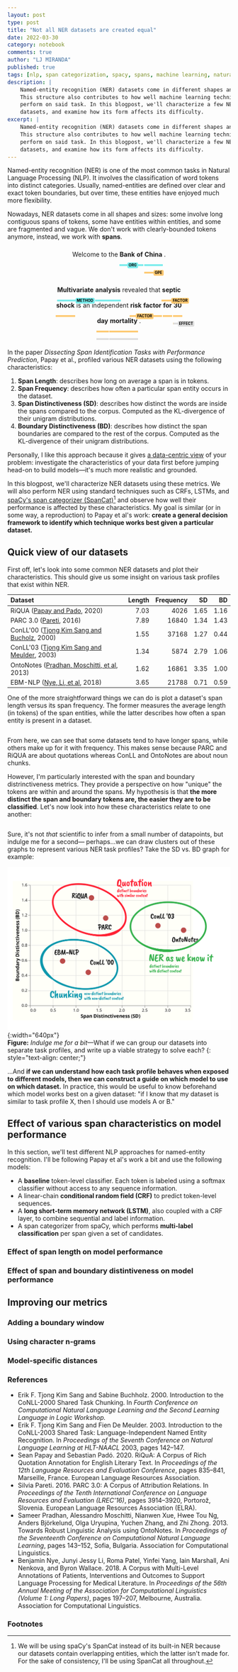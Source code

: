```yaml
---
layout: post
type: post
title: "Not all NER datasets are created equal"
date: 2022-03-30
category: notebook
comments: true
author: "LJ MIRANDA"
published: true
tags: [nlp, span categorization, spacy, spans, machine learning, natural language processing, linguistics]
description: |
    Named-entity recognition (NER) datasets come in different shapes and sizes.
    This structure also contributes to how well machine learning techniques
    perform on said task. In this blogpost, we'll characterize a few NER
    datasets, and examine how its form affects its difficulty.
excerpt: |
    Named-entity recognition (NER) datasets come in different shapes and sizes.
    This structure also contributes to how well machine learning techniques
    perform on said task. In this blogpost, we'll characterize a few NER
    datasets, and examine how its form affects its difficulty.
---
```


<script type="text/javascript" src="https://cdn.jsdelivr.net/npm//vega@5"></script>
<script type="text/javascript" src="https://cdn.jsdelivr.net/npm//vega-lite@4.17.0"></script>
<script type="text/javascript" src="https://cdn.jsdelivr.net/npm//vega-embed@6"></script>

<span class="firstcharacter">N</span>amed-entity recognition (NER) is one of
the most common tasks in Natural Language Processing (NLP). It involves the
classification of word tokens into distinct categories. Usually, named-entities
are defined over clear and exact token boundaries, but over time, these
entities have enjoyed much more flexibility.

Nowadays, NER datasets come in all shapes and sizes: some involve long
contiguous spans of tokens, some have entities within entities, and some are
fragmented and vague. We don't work with clearly-bounded tokens anymore,
instead, we work with **spans**.

<div class="spans" style="line-height: 2.5; direction: ltr; text-align:
center">Welcome to the <span style="font-weight: bold; display: inline-block;
position: relative;"> Bank<span style="background: #7aecec; top: 40px; height:
4px; left: -1px; width: calc(100% + 2px); position: absolute;"> </span> <span
style="background: #7aecec; top: 40px; height: 4px; border-top-left-radius:
3px; border-bottom-left-radius: 3px; left: -1px; width: calc(100% + 2px);
position: absolute;"> <span style="background: #7aecec; color: #000; top:
-0.5em; padding: 2px 3px; position: absolute; font-size: 0.6em; font-weight:
bold; line-height: 1; border-radius: 3px"> ORG </span> </span> </span> <span
style="font-weight: bold; display: inline-block; position: relative;">of <span
style="background: #7aecec; top: 40px; height: 4px; left: -1px; width:
calc(100% + 2px); position: absolute;"></span></span> <span style="font-weight:
bold; display: inline-block; position:relative;"> China<span style="background:
#7aecec; top: 40px; height: 4px;left: -1px; width: calc(100% + 2px); position:
absolute;"> </span><span style="background: #feca74; top: 57px; height: 4px;
left: -1px; width: calc(100% + 2px); position: absolute;"> </span><span
style="background: #feca74; top: 57px; height: 4px; border-top-left-radius:
3px; border-bottom-left-radius: 3px; left: -1px; width: calc(100% + 2px);
position: absolute;"> <span style="background: #feca74; color: #000; top:
-0.5em; padding: 2px 3px; position: absolute; font-size: 0.6em; font-weight:
bold; line-height: 1; border-radius: 3px"> GPE </span> </span></span> . </div>

&nbsp;

<div class="spans" style="width: 60%; line-height: 2.5; direction: ltr;
text-align: center; margin: auto;"> <span style="font-weight: bold; display:
inline-block; position: relative;"> Multivariate <span style="background: #ddd;
top: 40px; height: 4px; left: -1px; width: calc(100% + 2px); position:
absolute;"> </span><span style="background: #7aecec; top: 40px; height: 4px;
border-top-left-radius: 3px; border-bottom-left-radius: 3px; left: -1px; width:
calc(100% + 2px); position: absolute;"> <span style="background: #7aecec; z-index:
10; color: #000; top: -0.5em; padding: 2px 3px; position: absolute; font-size:
0.6em; font-weight: bold; line-height: 1; border-radius: 3px">
METHOD</span></span> </span> <span style="font-weight: bold; display:
inline-block; position: relative;"> analysis <span style="background: #7aecec;
top: 40px; height: 4px; left: -1px; width: calc(100% + 2px); position:
absolute;"> </span> </span> revealed that <span style="font-weight: bold;
display: inline-block; position: relative;"> septic <span style="background:
#feca74; top: 40px; height: 4px; left: -1px; width: calc(100% + 2px); position:
absolute;"> </span> <span style="background: #feca74; top: 40px; height: 4px;
border-top-left-radius: 3px; border-bottom-left-radius: 3px; left: -1px; width:
calc(100% + 2px); position: absolute;"> <span style="background: #feca74; z-index:
10; color: #000; top: -0.5em; padding: 2px 3px; position: absolute; font-size:
0.6em; font-weight: bold; line-height: 1; border-radius: 3px"> FACTOR </span>
</span> </span> <span style="font-weight: bold; display: inline-block;
position: relative;"> shock <span style="background: #feca74; top: 40px; height:
4px; left: -1px; width: calc(100% + 2px); position: absolute;"> </span> </span>
is an independent <span style="font-weight: bold; display: inline-block;
position: relative;"> risk <span style="background: #feca74; top: 40px; height:
4px; left: -1px; width: calc(100% + 2px); position: absolute;"> </span> <span
style="background: #feca74; top: 40px; height: 4px; border-top-left-radius: 3px;
border-bottom-left-radius: 3px; left: -1px; width: calc(100% + 2px); position:
absolute;"> <span style="background: #feca74; z-index: 10; color: #000; top:
-0.5em; padding: 2px 3px; position: absolute; font-size: 0.6em; font-weight:
bold; line-height: 1; border-radius: 3px"> FACTOR </span> </span> </span> <span
style="font-weight: bold; display: inline-block; position: relative;"> factor
<span style="background: #feca74; top: 40px; height: 4px; left: -1px; width:
calc(100% + 2px); position: absolute;"> </span> </span> <span
style="font-weight: bold; display: inline-block; position: relative;"> for
<span style="background: #feca74; top: 40px; height: 4px; left: -1px; width:
calc(100% + 2px); position: absolute;"> </span> </span> <span
style="font-weight: bold; display: inline-block; position: relative;"> 30 <span
style="background: #feca74; top: 40px; height: 4px; left: -1px; width: calc(100% +
2px); position: absolute;"> </span> <span style="background: #feca74; top: 57px;
height: 4px; left: -1px; width: calc(100% + 2px); position: absolute;"> </span>
<span style="background: #ddd; top: 57px; height: 4px; border-top-left-radius:
3px; border-bottom-left-radius: 3px; left: -1px; width: calc(100% + 2px);
position: absolute;"> <span style="background: #ddd; z-index: 10; color: #000;
top: -0.5em; padding: 2px 3px; position: absolute; font-size: 0.6em;
font-weight: bold; line-height: 1; border-radius: 3px"> EFFECT </span>
</span></span> <span style="font-weight: bold; display: inline-block; position:
relative;"> day <span style="background: #feca74; top: 40px; height: 4px; left:
-1px; width: calc(100% + 2px); position: absolute;"> </span> <span
style="background: #ddd; top: 57px; height: 4px; left: -1px; width: calc(100% +
2px); position: absolute;"> </span> </span> <span style="font-weight: bold;
display: inline-block; position: relative;"> mortality <span style="background:
#feca74; top: 40px; height: 4px; left: -1px; width: calc(100% + 2px); position:
absolute;"> </span> <span style="background: #ddd; top: 57px; height: 4px;
left: -1px; width: calc(100% + 2px); position: absolute;"> </span> </span> .
</div>

&nbsp;

In the paper *Dissecting Span Identification Tasks with Performance
Prediction*, Papay et al., profiled various NER datasets using the following
characteristics: 

1. **Span Length**: describes how long on average a span is in tokens.
2. **Span Frequency**: describes how often a particular span entity occurs in
    the dataset.
3. **Span Distinctiveness (SD)**: describes how distinct the words are inside the
    spans compared to the corpus. Computed as the KL-divergence of their
    unigram distributions.
4. **Boundary Distinctiveness (BD)**: describes how distinct the span boundaries are
    compared to the rest of the corpus. Computed as the KL-divergence of their
    unigram distributions.

Personally, I like this approach because it gives [a data-centric
view](/notebook/2021/07/30/data-centric-ml/) of your problem: investigate the
characteristics of your data first before jumping head-on to build
models&mdash;it's much more realistic and grounded.

In this blogpost, we'll characterize NER datasets using these metrics.  We will
also perform NER using standard techniques such as CRFs, LSTMs, and [spaCy's
span categorizer (SpanCat)](https://spacy.io/api/spancategorizer)[^1] and
observe how well their performance is affected by these characteristics. My
goal is similar (or in some way, a reproduction) to Papay et al's work:
**create a general decision framework to identify which technique works best
given a particular dataset.**

## Quick view of our datasets

First off, let's look into some common NER datasets and plot their
characteristics. This should give us some insight on various task profiles
that exist within NER.

| Dataset   |   Length |   Frequency |   SD |   BD |
|:----------|---------:|------------:|-----:|-----:|
| RiQUA (<a href="#papay2020riqua">Papay and Pado</a>, 2020)|     7.03 |        4026 | 1.65 | 1.16 |
| PARC 3.0 (<a href="#pareti2016parc">Pareti</a>, 2016) |     7.89 |       16840 | 1.34 | 1.43 |
| ConLL'00 (<a href="#sang2000conll00">Tjong Kim Sang and Bucholz</a>, 2000)  |     1.55 |       37168 | 1.27 | 0.44 |
| ConLL'03 (<a href="#sang2003conll03">Tjong Kim Sang and Meulder</a>, 2003)  |     1.34 |        5874 | 2.79 | 1.06 |
| OntoNotes (<a href="#pradhan2013ontonotes">Pradhan, Moschitti, et al</a>, 2013) |     1.62 |       16861 | 3.35 | 1.00    |
| EBM-NLP (<a href="#nye2018ebm">Nye, Li, et al</a>, 2018)  |     3.65 |       21788 | 0.71 | 0.59 |

One of the more straightforward things we can do is plot a dataset's span
length versus its span frequency. The former measures the average length (in
tokens) of the span entities, while the latter describes how often a span
entity is present in a dataset. 

<div id="vis" style="justify-content: center; display: flex;"></div>
<script>
(function(vegaEmbed) {
    var spec = {"config": {"view": {"continuousWidth": 400, "continuousHeight": 300}, "background": "#FFFFF8", "mark": {"color": "#A00000"}}, "data": {"name": "data-7a767b52ab927aa8f448c7d669f2b3c2"}, "mark": {"type": "circle", "size": 180}, "encoding": {"tooltip": [{"field": "dataset", "type": "nominal"}, {"field": "length", "type": "quantitative"}, {"field": "frequency", "type": "quantitative"}, {"field": "sd", "type": "quantitative"}, {"field": "bd", "type": "quantitative"}], "x": {"axis": {"title": "Span Length", "titleFontSize": 12}, "field": "length", "type": "quantitative"}, "y": {"axis": {"title": "Span Frequency", "titleFontSize": 12}, "field": "frequency", "type": "quantitative"}}, "selection": {"selector022": {"type": "interval", "bind": "scales", "encodings": ["x", "y"]}}, "$schema": "https://vega.github.io/schema/vega-lite/v4.17.0.json", "datasets": {"data-7a767b52ab927aa8f448c7d669f2b3c2": [{"dataset": "riqua", "length": 7.03, "frequency": 4026, "sd": 1.65, "bd": 1.16}, {"dataset": "parc", "length": 7.89, "frequency": 16840, "sd": 1.34, "bd": 1.43}, {"dataset": "conll00", "length": 1.55, "frequency": 37168, "sd": 1.27, "bd": 0.44}, {"dataset": "conll03", "length": 1.34, "frequency": 5874, "sd": 2.79, "bd": 1.06}, {"dataset": "ontonotes", "length": 1.62, "frequency": 16861, "sd": 3.35, "bd": 1.0}, {"dataset": "ebmnlp", "length": 3.65, "frequency": 21788, "sd": 0.71, "bd": 0.59}]}};
    var embedOpt = {"mode": "vega-lite"};

    function showError(el, error){
        el.innerHTML = ('<div class="error" style="color:red;">'
                        + '<p>JavaScript Error: ' + error.message + '</p>'
                        + "<p>This usually means there's a typo in your chart specification. "
                        + "See the javascript console for the full traceback.</p>"
                        + '</div>');
        throw error;
    }
    const el = document.getElementById('vis');
    vegaEmbed("#vis", spec, embedOpt)
    .catch(error => showError(el, error));
})(vegaEmbed);
</script>


From here, we can see that some datasets tend to have longer spans, while others
make up for it with frequency. This makes sense because PARC and RiQUA are
about quotations whereas ConLL and OntoNotes are about noun chunks.

However, I'm particularly interested with the span and boundary
distrinctiveness metrics. They provide a perspective on how "unique" the tokens
are within and around the spans. My hypothesis is that **the more distinct the
span and boundary tokens are, the easier they are to be classified**. Let's now
look into how these characteristics relate to one another:

<div id="vis2" style="justify-content: center; display: flex;"></div>
<script>
(function(vegaEmbed) {
    var spec = {"config": {"view": {"continuousWidth": 400, "continuousHeight": 300}, "background": "#FFFFF8", "mark": {"color": "#A00000"}}, "data": {"name": "data-7a767b52ab927aa8f448c7d669f2b3c2"}, "mark": {"type": "circle", "size": 180}, "encoding": {"tooltip": [{"field": "dataset", "type": "nominal"}, {"field": "length", "type": "quantitative"}, {"field": "frequency", "type": "quantitative"}, {"field": "sd", "type": "quantitative"}, {"field": "bd", "type": "quantitative"}], "x": {"axis": {"title": "Span Distinctiveness (SD)", "titleFontSize": 12}, "field": "sd", "type": "quantitative"}, "y": {"axis": {"title": "Boundary Distinctiveness (BD)", "titleFontSize": 12}, "field": "bd", "type": "quantitative"}}, "selection": {"selector020": {"type": "interval", "bind": "scales", "encodings": ["x", "y"]}}, "$schema": "https://vega.github.io/schema/vega-lite/v4.17.0.json", "datasets": {"data-7a767b52ab927aa8f448c7d669f2b3c2": [{"dataset": "riqua", "length": 7.03, "frequency": 4026, "sd": 1.65, "bd": 1.16}, {"dataset": "parc", "length": 7.89, "frequency": 16840, "sd": 1.34, "bd": 1.43}, {"dataset": "conll00", "length": 1.55, "frequency": 37168, "sd": 1.27, "bd": 0.44}, {"dataset": "conll03", "length": 1.34, "frequency": 5874, "sd": 2.79, "bd": 1.06}, {"dataset": "ontonotes", "length": 1.62, "frequency": 16861, "sd": 3.35, "bd": 1.0}, {"dataset": "ebmnlp", "length": 3.65, "frequency": 21788, "sd": 0.71, "bd": 0.59}]}};
    var embedOpt = {"mode": "vega-lite"};

    function showError(el, error){
        el.innerHTML = ('<div class="error" style="color:red;">'
                        + '<p>JavaScript Error: ' + error.message + '</p>'
                        + "<p>This usually means there's a typo in your chart specification. "
                        + "See the javascript console for the full traceback.</p>"
                        + '</div>');
        throw error;
    }
    const el = document.getElementById('vis2');
    vegaEmbed("#vis2", spec, embedOpt)
    .catch(error => showError(el, error));
})(vegaEmbed);
</script>

Sure, it's not *that* scientific to infer from a small number of datapoints, but
indulge me for a second&mdash; perhaps...we can draw clusters out of these
graphs to represent various NER task profiles? Take the SD vs. BD graph for
example: 

![](/assets/png/spans/annotated.png){:width="640px"}  
**Figure:** *Indulge me for a bit*&mdash;What if we can group our datasets into
separate task profiles, and write up a viable strategy to solve each?
{: style="text-align: center;"}


...And **if we can understand how each task profile behaves when exposed to
different models, then we can construct a guide on which model to use on which
dataset.** In practice, this would be useful to know beforehand which model
works best on a given dataset: "if I know that my dataset is similar to task
profile X, then I should use models A or B."


## Effect of various span characteristics on model performance

In this section, we'll test different NLP approaches for named-entity recognition. 
I'll be following Papay et al's work a bit and use the following models:
- A **baseline** token-level classifier. Each token is labeled using a softmax
  classifier without access to any sequence information.
- A linear-chain **conditional random field (CRF)** to predict token-level sequences.
- A **long short-term memory network (LSTM)**, also coupled with a CRF layer, to
  combine sequential and label information.
- A span categorizer from spaCy, which performs **multi-label classification**
  per span given a set of candidates.


### Effect of span length on model performance


### Effect of span and boundary distintiveness on model performance


## Improving our metrics

### Adding a boundary window


### Using character n-grams

### Model-specific distances





<!--

- What is NER
    - NER datasets in the wild
- Introduce Papay et al's work: introduce 4 span characteristics
- Introduce the datasets we'll use
    - Standard NER: OntoNotes, ConLL
    - Quotation detection: RIQUA
    - Nested NER: ACE2004, ACE2005, GENIA
    - A few domain-specific datasets: EBM-NLP
-->

### References


* <a id="sang2000conll00">Erik F. Tjong Kim Sang and Sabine Buchholz</a>. 2000. Introduction to the CoNLL-2000 Shared Task Chunking. In *Fourth Conference on Computational Natural Language Learning and the Second Learning Language in Logic Workshop.*
* <a id="sang2003conll03">Erik F. Tjong Kim Sang and Fien De Meulder</a>. 2003. Introduction to the CoNLL-2003 Shared Task: Language-Independent Named Entity Recognition. In *Proceedings of the Seventh Conference on Natural Language Learning at HLT-NAACL* 2003, pages 142–147.
* <a id="papay2020riqua">Sean Papay and Sebastian Padó</a>. 2020. RiQuA: A Corpus of Rich Quotation Annotation for English Literary Text. In *Proceedings of the 12th Language Resources and Evaluation Conference*, pages 835–841, Marseille, France. European Language Resources Association.
* <a id="pareti2016parc">Silvia Pareti</a>. 2016. PARC 3.0: A Corpus of Attribution Relations. In *Proceedings of the Tenth International Conference on Language Resources and Evaluation (LREC'16)*, pages 3914–3920, Portorož, Slovenia. European Language Resources Association (ELRA).
* <a id="pradhan2013ontonotes">Sameer Pradhan, Alessandro Moschitti, Nianwen Xue, Hwee Tou Ng, Anders Björkelund, Olga Uryupina, Yuchen Zhang, and Zhi Zhong</a>. 2013. Towards Robust Linguistic Analysis using OntoNotes. In *Proceedings of the Seventeenth Conference on Computational Natural Language Learning*, pages 143–152, Sofia, Bulgaria. Association for Computational Linguistics.
* <a id="nye2018ebm">Benjamin Nye, Junyi Jessy Li, Roma Patel, Yinfei Yang, Iain Marshall, Ani Nenkova, and Byron Wallace</a>. 2018. A Corpus with Multi-Level Annotations of Patients, Interventions and Outcomes to Support Language Processing for Medical Literature. In *Proceedings of the 56th Annual Meeting of the Association for Computational Linguistics (Volume 1: Long Papers)*, pages 197–207, Melbourne, Australia. Association for Computational Linguistics.



### Footnotes

[^1]:
    
    We will be using spaCy's SpanCat instead of its built-in NER because our
    datasets contain overlapping entities, which the latter isn't made for. For
    the sake of consistency, I'll be using SpanCat all throughout.
